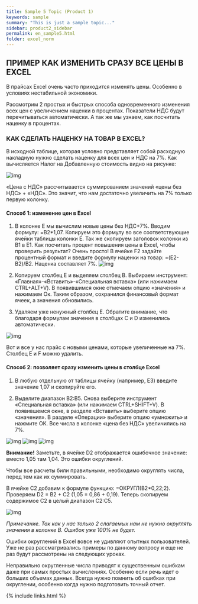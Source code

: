 ```yaml
---
title: Sample 5 Topic (Product 1)
keywords: sample
summary: "This is just a sample topic..."
sidebar: product2_sidebar
permalink: en_sample5.html
folder: excel_norm
---
```


## ПРИМЕР КАК ИЗМЕНИТЬ СРАЗУ ВСЕ ЦЕНЫ В EXCEL

В прайсах Excel очень часто приходится изменять цены. Особенно в условиях нестабильной экономики.

Рассмотрим 2 простых и быстрых способа одновременного изменения всех цен с увеличением наценки в процентах. Показатели НДС будут перечитываться автоматически. А так же мы узнаем, как посчитать наценку в процентах.

### КАК СДЕЛАТЬ НАЦЕНКУ НА ТОВАР В EXCEL?

В исходной таблице, которая условно представляет собой расходную накладную нужно сделать наценку для всех цен и НДС на 7%. Как вычисляется Налог на Добавленную стоимость видно на рисунке:

![img](/images/img.png)

«Цена с НДС» рассчитывается суммированием значений «цены без НДС» + «НДС». Это значит, что нам достаточно увеличить на 7% только первую колонку.

#### Способ 1: изменение цен в Excel

1. В колонке E мы вычислим новые цены без НДС+7%. Вводим формулу: =B2*1,07. Копируем это формулу во все соответствующие ячейки таблицы колонки E. Так же скопируем заголовок колонки из B1 в E1. Как посчитать процент повышения цены в Excel, чтобы проверить результат? Очень просто! В ячейке F2 задайте процентный формат и введите формулу наценки на товар: =(E2-B2)/B2. Наценка составляет 7%.
    ![img](/images/img.png)

2. Копируем столбец E и выделяем столбец B. Выбираем инструмент: «Главная»-«Вставить»-«Специальная вставка» (или нажимаем CTRL+ALT+V). В появившимся окне отмечаем опцию «значения» и нажимаем Ок. Таким образом, сохранился финансовый формат ячеек, а значения обновились.
   
3. Удаляем уже ненужный столбец E. Обратите внимание, что благодаря формулам значения в столбцах C и D изменились автоматически.

![img](/images/img.png)

Вот и все у нас прайс с новыми ценами, которые увеличенные на 7%. Столбец E и F можно удалить.

#### Способ 2: позволяет сразу изменить цены в столбце Excel

1. В любую отдельную от таблицы ячейку (например, E3) введите значение 1,07 и скопируйте его.
  
2. Выделите диапазон B2:B5. Снова выберите инструмент «Специальная вставка» (или нажимаем CTRL+SHIFT+V). В появившемся окне, в разделе «Вставить» выберите опцию «значения». В разделе «Операции» выберите опцию «умножить» и нажмите ОК. Все числа в колонке «цена без НДС» увеличились на 7%.

![img](/images/img.png)
![img](/images/img.png)
![img](/images/img.png)

**Внимание!** Заметьте, в ячейке D2 отображается ошибочное значение: вместо 1,05 там 1,04. Это ошибки округлений.

Чтобы все расчеты били правильными, необходимо округлять числа, перед тем как их суммировать.

В ячейке C2 добавим к формуле функцию: =ОКРУГЛ(B2*0,22;2). Проверяем D2 = B2 + C2 (1,05 = 0,86 + 0,19). Теперь скопируем содержимое C2 в целый диапазон C2:C5.

![img](/images/img.png)

_Примечание. Так как у нас только 2 слагаемых нам не нужно округлять значения в колонке B. Ошибок уже 100% не будет._

Ошибки округлений в Excel вовсе не удивляют опытных пользователей. Уже не раз рассматривались примеры по данному вопросу и еще не раз будут рассмотрены на следующих уроках.

Неправильно округленные числа приводят к существенным ошибкам даже при самых простых вычислениях. Особенно если речь идет о больших объемах данных. Всегда нужно помнить об ошибках при округлении, особенно когда нужно подготовить точный отчет.

{% include links.html %}